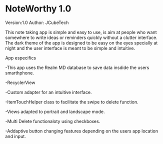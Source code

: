 # NoteWorthy 1.0

Version:1.0
Author: JCubeTech


This note taking app is simple and easy to use, is aim at people who want somewhere to write ideas or reminders quickly without a clutter interface. The dark theme of the app is designed to be easy on the eyes specially at night and the user interface is meant to be simple and intuitive.

App especifics

-This app uses the Realm MD database to save data insdide the users smarthphone.

-RecyclerView 

-Custom adapter for an intuitive interface.

-ItemTouchHelper class to facilitate the swipe to delete function.

-Views adapted to portrait and landscape mode.

-Multi Delete functionaloty using checkboxes.

-Addaptive button changing features depending on the users app location and input.
